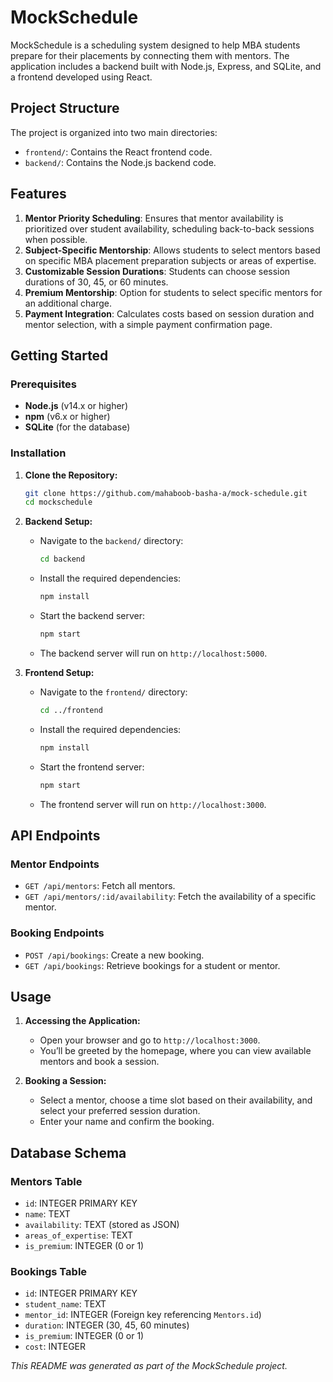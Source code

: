 # MockSchedule

MockSchedule is a scheduling system designed to help MBA students prepare for their placements by connecting them with mentors. The application includes a backend built with Node.js, Express, and SQLite, and a frontend developed using React.

## Project Structure

The project is organized into two main directories:
- `frontend/`: Contains the React frontend code.
- `backend/`: Contains the Node.js backend code.

## Features

1. **Mentor Priority Scheduling**: Ensures that mentor availability is prioritized over student availability, scheduling back-to-back sessions when possible.
2. **Subject-Specific Mentorship**: Allows students to select mentors based on specific MBA placement preparation subjects or areas of expertise.
3. **Customizable Session Durations**: Students can choose session durations of 30, 45, or 60 minutes.
4. **Premium Mentorship**: Option for students to select specific mentors for an additional charge.
5. **Payment Integration**: Calculates costs based on session duration and mentor selection, with a simple payment confirmation page.

## Getting Started

### Prerequisites

- **Node.js** (v14.x or higher)
- **npm** (v6.x or higher)
- **SQLite** (for the database)

### Installation

1. **Clone the Repository:**
    ```bash
    git clone https://github.com/mahaboob-basha-a/mock-schedule.git
    cd mockschedule
    ```

2. **Backend Setup:**
    - Navigate to the `backend/` directory:
      ```bash
      cd backend
      ```
    - Install the required dependencies:
      ```bash
      npm install
      ```
    - Start the backend server:
      ```bash
      npm start
      ```
    - The backend server will run on `http://localhost:5000`.

3. **Frontend Setup:**
    - Navigate to the `frontend/` directory:
      ```bash
      cd ../frontend
      ```
    - Install the required dependencies:
      ```bash
      npm install
      ```
    - Start the frontend server:
      ```bash
      npm start
      ```
    - The frontend server will run on `http://localhost:3000`.

## API Endpoints

### Mentor Endpoints

- `GET /api/mentors`: Fetch all mentors.
- `GET /api/mentors/:id/availability`: Fetch the availability of a specific mentor.

### Booking Endpoints

- `POST /api/bookings`: Create a new booking.
- `GET /api/bookings`: Retrieve bookings for a student or mentor.

## Usage

1. **Accessing the Application:**
   - Open your browser and go to `http://localhost:3000`.
   - You’ll be greeted by the homepage, where you can view available mentors and book a session.

2. **Booking a Session:**
   - Select a mentor, choose a time slot based on their availability, and select your preferred session duration.
   - Enter your name and confirm the booking.

## Database Schema

### Mentors Table
- `id`: INTEGER PRIMARY KEY
- `name`: TEXT
- `availability`: TEXT (stored as JSON)
- `areas_of_expertise`: TEXT
- `is_premium`: INTEGER (0 or 1)

### Bookings Table
- `id`: INTEGER PRIMARY KEY
- `student_name`: TEXT
- `mentor_id`: INTEGER (Foreign key referencing `Mentors.id`)
- `duration`: INTEGER (30, 45, 60 minutes)
- `is_premium`: INTEGER (0 or 1)
- `cost`: INTEGER

*This README was generated as part of the MockSchedule project.* 
